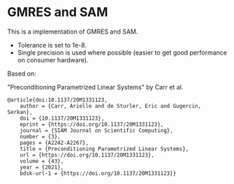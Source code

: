# GMRES and SAM

This is a implementation of GMRES and SAM.

- Tolerance is set to 1e-8. 
- Single precision is used where possible (easier to get good performance on consumer hardware).

Based on:

"Preconditioning Parametrized Linear Systems" by Carr et al.

```
@article{doi:10.1137/20M1331123,
	author = {Carr, Arielle and de Sturler, Eric and Gugercin, Serkan},
	doi = {10.1137/20M1331123},
	eprint = {https://doi.org/10.1137/20M1331123},
	journal = {SIAM Journal on Scientific Computing},
	number = {3},
	pages = {A2242-A2267},
	title = {Preconditioning Parametrized Linear Systems},
	url = {https://doi.org/10.1137/20M1331123},
	volume = {43},
	year = {2021},
	bdsk-url-1 = {https://doi.org/10.1137/20M1331123}}
```

